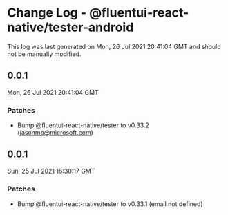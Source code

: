 # Change Log - @fluentui-react-native/tester-android

This log was last generated on Mon, 26 Jul 2021 20:41:04 GMT and should not be manually modified.

<!-- Start content -->

## 0.0.1

Mon, 26 Jul 2021 20:41:04 GMT

### Patches

- Bump @fluentui-react-native/tester to v0.33.2 (jasonmo@microsoft.com)

## 0.0.1

Sun, 25 Jul 2021 16:30:17 GMT

### Patches

- Bump @fluentui-react-native/tester to v0.33.1 (email not defined)
